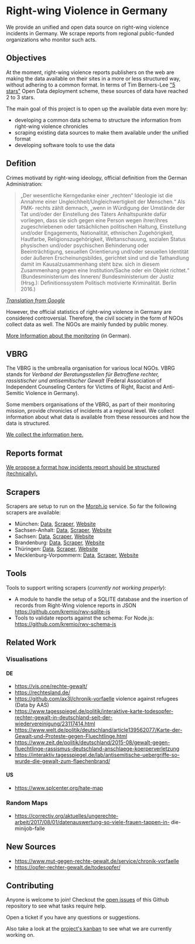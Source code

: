 # Right-wing Violence in Germany

We provide an unified and open data source on right-wing violence incidents in Germany. We scrape reports from regional public-funded organizations who monitor such acts.

## Objectives

At the moment, right-wing violence reports publishers on the web are making the data available on their sites in a more or less structured way, without adhering to a common format.
In terms of Tim Berners-Lee ["5 stars"](https://5stardata.info/en/) Open Data deployment scheme, these sources of data have reached 2 to 3 stars.

The main goal of this project is to open up the available data even more by:

- developing a common data schema to structure the information from right-wing violence chronicles
- scraping existing data sources to make them available under the unified format
- developing software tools to use the data

## Defition

Crimes motivatd by right-wing ideology, official definition from the German Administration:

> „Der wesentliche Kerngedanke einer „rechten“ Ideologie ist die Annahme einer Ungleichheit/Ungleichwertigkeit der Menschen.“ Als PMK- rechts zählt demnach, „wenn in Würdigung der Umstände der Tat und/oder der Einstellung des Täters Anhaltspunkte dafür vorliegen, dass sie sich gegen eine Person wegen ihrer/ihres zugeschriebenen oder tatsächlichen politischen Haltung, Einstellung und/oder Engagements, Nationalität, ethnischen Zugehörigkeit, Hautfarbe, Religionszugehörigkeit, Weltanschauung, sozialen Status physischen und/oder psychischen Behinderung oder Beeinträchtigung, sexuellen Orientierung und/oder sexuellen Identität oder äußeren Erscheinungsbildes, gerichtet sind und die Tathandlung damit im Kausalzusammenhang steht bzw. sich in diesem Zusammenhang gegen eine Institution/Sache oder ein Objekt richtet.“ (Bundesministerium des Inneren/ Bundesministerium der Justiz (Hrsg.): Definitionssystem Politisch motivierte Kriminalität. Berlin 2016.)

_[Translation from Google](https://tinyurl.com/ycfnm883)_

However, the official statistics of right-wing violence in Germany are considered controversial. Therefore, the civil society in the form of NGOs collect data as well. The NGOs are mainly funded by public money.

[More Information about the monitoring](https://www.verband-brg.de/ueber-uns/#monitoring) (in German).

## VBRG

The VBRG is the umbrealla organisation for various local NGOs. VBRG stands for _Verband der Beratungsstellen für Betroffene rechter, rassistischer und antisemitischer Gewalt_ (Federal Association of Independent Counseling Centers for Victims of Right, Racist and Anti-Semitic Violence in Germany).

Some members organisations of the VBRG, as part of their monitoring mission, provide chronicles of incidents at a regional level. We collect information about what data is available from these ressources and how the data is structured.

[We collect the information here.](/Organisations.md)

## Reports format

[We propose a format how incidents report should be structured (technically).](/Format.md)

## Scrapers

Scrapers are setup to run on the [Morph.io](https://morph.io/) service. So far the following scrapers are available:

- München: [Data](https://morph.io/kremio/rwv-de-by-before), [Scraper](https://github.com/kremio/rwv-de-by-before), [Website](https://muenchen-chronik.de/)
- Sachsen-Anhalt: [Data](https://morph.io/jfilter/mobile-opferberatung-scraper), [Scraper](https://github.com/jfilter/mobile-opferberatung-scraper), [Website](https://www.mobile-opferberatung.de/monitoring/chronik-2019/)
- Sachsen: [Data](https://morph.io/jfilter/raa-sachsen-scraper), [Scraper](https://github.com/jfilter/raa-sachsen-scraper), [Website](https://www.raa-sachsen.de/chronik.html)
- Brandenburg: [Data](https://morph.io/jfilter/opferperspektive-scraper), [Scraper](https://github.com/jfilter/opferperspektive-scraper), [Website](https://www.opferperspektive.de/category/rechte-angriffe/chronologie-rechter-angriffe)
- Thüringen: [Data](https://morph.io/redadmiral/ezra_scraper), [Scraper](https://github.com/redadmiral/ezra_scraper), [Website](https://ezra.de/chronik/)
- Mecklenburg-Vorpommern: [Data](https://morph.io/schwukas/rwv-de-mv-lobbi), [Scraper](https://github.com/schwukas/rwv-de-mv-lobbi), [Website](https://www.lobbi-mv.de/chronik-rechter-gewalt/)

## Tools

Tools to support writing scrapers (_currently not working properly_):

- A module to handle the setup of a SQLITE database and the insertion of records from Right-Wing violence reports in JSON
  https://github.com/kremio/rwv-sqlite-js
- Tools to validate reports against the schema:
  For Node.js: https://github.com/kremio/rwv-schema-js

## Related Work

### Visualisations

#### DE

- https://vis.one/rechte-gewalt/
- https://rechtesland.de/
- https://github.com/ax3l/chronik-vorfaelle violence against refugees (Data by AAS)
- https://www.tagesspiegel.de/politik/interaktive-karte-todesopfer-rechter-gewalt-in-deutschland-seit-der-wiedervereinigung/23117414.html
- https://www.welt.de/politik/deutschland/article139562077/Karte-der-Gewalt-und-Proteste-gegen-Fluechtlinge.html
- https://www.zeit.de/politik/deutschland/2015-08/gewalt-gegen-fluechtlinge-rassismus-deutschland-anschlaege-koerperverletzung
- https://interaktiv.tagesspiegel.de/lab/antisemitische-uebergriffe-so-wurde-die-gewalt-zum-flaechenbrand/

#### US

- https://www.splcenter.org/hate-map

### Random Maps

- https://correctiv.org/aktuelles/ungerechte-arbeit/2017/08/01/datenauswertung-so-viele-frauen-tappen-in-
  die-minijob-falle

## New Sources

- https://www.mut-gegen-rechte-gewalt.de/service/chronik-vorfaelle
- https://opfer-rechter-gewalt.de/todesopfer/

## Contributing

Anyone is welcome to join! Checkout the [open issues](https://github.com/rechtegewalt/data.tatortrechts.de/issues) of this Github repository to see what tasks require help.

Open a ticket if you have any questions or suggestions.

Also take a look at the [project's kanban](https://github.com/rechtegewalt/data.tatortrechts.de/projects/1) to see what we are currently working on.
